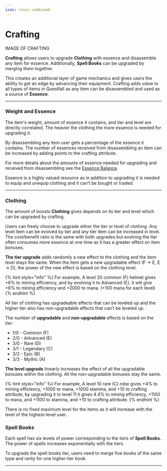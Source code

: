 ```yaml
---
icon: ruler-combined
---
```


# Crafting

IMAGE OF CRAFTING

**Crafting** allows users to upgrade **Clothing** with essence and disassemble any item for essence. Additionally, **Spell Books** can be upgraded by merging them together.

This creates an additional layer of game mechanics and gives users the ability to get an edge by advancing their equipment. Crafting adds value to all types of items in Questfall as any item can be disassembled and used as a source of **Essence**.

***

### Weight and Essence

The item's weight, amount of essence it contains, and tier and level are directly correlated. The heavier the clothing the more essence is needed for upgrading it. 

By disassembling any item user gets a percentage of the essence it contains. The number of essences received from disassembling an item can be increased by adding points to the crafting attribute. 

For more details about the amounts of essence needed for upgrading and received from disassembling see the [Essence Balance](character.md).

Essence is a highly valued resource as in addition to upgrading it is needed to equip and unequip clothing and it can’t be bought or traded.



***

### Clothing

The amount of boosts **Clothing** gives depends on its tier and level which can be upgraded by crafting.

Users can freely choose to upgrade either the tier or level of clothing. Any level item can be evolved by tier and any tier item can be increased in level. The cost/benefit ratio is the same with both upgrades but evolving the tier often consumes more essence at one time as it has a greater effect on item bonuses. 

**The tier upgrade** adds randomly a new effect to the clothing and the item level stays the same. When the item gets a new upgradable effect (F -> E, E -> D), the power of the new effect is based on the clothing level.

{% hint style="info" %}
For example, A level 20 common (F) helmet gives +6% to mining efficiency, and by evolving it to Advanced (E), it will give +6% to mining efficiency and +2000 to mana. (+100 mana for each level)
{% endhint %}

All tier of clothing has upgradeable effects that can be leveled up and the higher tier also has non-upgradable effects that can’t be leveled up. 

The number of **upgradable** and **non-upgradable** effects is based on the tier:

*  1/0 - Common (F) 	
*  2/0 - Advanced (E) 	
*  3/0 - Rare (D) 	
*  3/1 - Legendary (C) 	
*  3/2 - Epic (B) 	
*  3/3 - Mythic (A)



 **The level upgrade** linearly increases the effect of all the upgradable bonuses within the clothing. All the non-upgradable bonuses stay the same. 

{% hint style="info" %}
For example, A level 10 rare (C) robe gives +4% to mining efficiency, +1000 to mana, +1000 stamina, and +10 to crafting attribute, by upgrading it to level 11 it gives 4.4% to mining efficiency, +1100 to mana, and +1100 to stamina, and +10 to crafting attribute. 
{% endhint %}

There is no fixed maximum level for the items as it will increase with the level of the highest-level user.


### Spell Books

Each spell has six levels of power corresponding to the tiers of **Spell Books**. The power of spells increases exponentially with the tiers.

To upgrade the spell books tier, users need to merge five books of the same type and rarity for one higher-tier book.

***